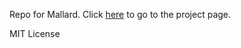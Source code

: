 Repo for Mallard. Click [here](https://bearzx.github.io/Mallard/) to go to the project page.

MIT License